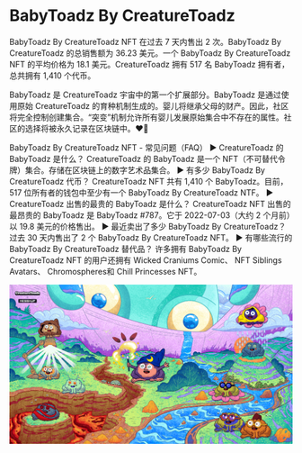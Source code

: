 # BabyToadz By CreatureToadz

BabyToadz By CreatureToadz NFT 在过去 7 天内售出 2 次。BabyToadz By CreatureToadz 的总销售额为 36.23 美元。一个 BabyToadz By CreatureToadz NFT 的平均价格为 18.1 美元。CreatureToadz 拥有 517 名 BabyToadz 拥有者，总共拥有 1,410 个代币。

BabyToadz 是 CreatureToadz 宇宙中的第一个扩展部分。BabyToadz 是通过使用原始 CreatureToadz 的育种机制生成的。婴儿将继承父母的财产。因此，社区将完全控制创建集合。“突变”机制允许所有婴儿发展原始集合中不存在的属性。社区的选择将被永久记录在区块链中。❤️🐸

BabyToadz By CreatureToadz NFT - 常见问题（FAQ）
▶ CreatureToadz 的 BabyToadz 是什么？
CreatureToadz 的 BabyToadz 是一个 NFT（不可替代令牌）集合。存储在区块链上的数字艺术品集合。
▶ 有多少 BabyToadz By CreatureToadz 代币？
CreatureToadz NFT 共有 1,410 个 BabyToadz。目前，517 位所有者的钱包中至少有一个 BabyToadz By CreatureToadz NTF。
▶ CreatureToadz 出售的最贵的 BabyToadz 是什么？
CreatureToadz NFT 出售的最昂贵的 BabyToadz 是 BabyToadz #787。它于 2022-07-03（大约 2 个月前）以 19.8 美元的价格售出。
▶ 最近卖出了多少 BabyToadz By CreatureToadz？
过去 30 天内售出了 2 个 BabyToadz By CreatureToadz NFT。
▶ 有哪些流行的 BabyToadz By CreatureToadz 替代品？
许多拥有 BabyToadz By CreatureToadz NFT 的用户还拥有 Wicked Craniums Comic、 NFT Siblings Avatars、 Chromospheres和 Chill Princesses NFT。

![unnamed](unnamed.png)
